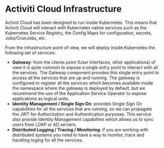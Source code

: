 # Activiti Cloud Infrastructure

Activiti Cloud has been designed to run inside Kubernetes. This means that Activiti Cloud will interact with Kubernetes native services such as the Kubernetes Service Registry, the Config Maps for configuration, secrets, Jobs/CronJobs, etc.

From the infrastructure point of view, we will deploy inside Kubernetes the following set of services:

* **Gateway**: from the clients point \(User Interfaces, other applications\) of view it is quite common to expose a single entry point to interact with all the services. The Gateway component provides this single entry point to access all the services that are up and running. The gateway is configured to register all the services which becomes available inside the namespace where the gateway is deployed by default, but we recommend the use of the Application Service Operator to expose applications as logical units.
* **Identity Management / Single Sign On**: provides Single Sign On capabilities for all the services that are running, so we can propagate the JWT for Authorization and Authentication purposes. This service also provide Identity Management capabilties which allows us to sync users from LDAP or AD servers. 
* **Distributed Logging / Tracing / Monitoring**: if you are working with distributed systems you need to have a way to monitor, trace and handling loging for all the services. 

